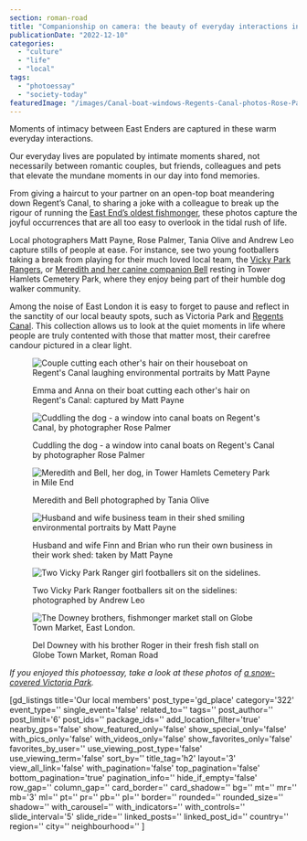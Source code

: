 ```yaml
---
section: roman-road
title: "Companionship on camera: the beauty of everyday interactions in the East End [photoessay]"
publicationDate: "2022-12-10"
categories: 
  - "culture"
  - "life"
  - "local"
tags: 
  - "photoessay"
  - "society-today"
featuredImage: "/images/Canal-boat-windows-Regents-Canal-photos-Rose-Palmer-10.jpg"
---
```


Moments of intimacy between East Enders are captured in these warm everyday interactions.

Our everyday lives are populated by intimate moments shared, not necessarily between romantic couples, but friends, colleagues and pets that elevate the mundane moments in our day into fond memories.

From giving a haircut to your partner on an open-top boat meandering down Regent’s Canal, to sharing a joke with a colleague to break up the rigour of running the [East End’s oldest fishmonger](https://romanroadlondon.com/downey-brother-fishmonger-globe-town-market-roman-road/), these photos capture the joyful occurrences that are all too easy to overlook in the tidal rush of life.

Local photographers Matt Payne, Rose Palmer, Tania Olive and Andrew Leo capture stills of people at ease. For instance, see two young footballers taking a break from playing for their much loved local team, the [Vicky Park Rangers](https://romanroadlondon.com/vicky-park-rangers-fc-female-football/), or [Meredith and her canine companion Bell](https://romanroadlondon.com/dogs-owners-tower-hamlets-cemetery-park-photos-tania-olive/) resting in Tower Hamlets Cemetery Park, where they enjoy being part of their humble dog walker community.

Among the noise of East London it is easy to forget to pause and reflect in the sanctity of our local beauty spots, such as Victoria Park and [Regents Canal](https://romanroadlondon.com/boat-life-regents-canal-photoessay/). This collection allows us to look at the quiet moments in life where people are truly contented with those that matter most, their carefree candour pictured in a clear light.

<figure>

![Couple cutting each other's hair on their houseboat on Regent's Canal laughing environmental portraits by Matt Payne](/images/Matt-Payne-environmental-portraits-8-1024x683.jpg)

<figcaption>

Emma and Anna on their boat cutting each other's hair on Regent's Canal: captured by Matt Payne

</figcaption>

</figure>

<figure>

![Cuddling the dog - a window into canal boats on Regent's Canal, by photographer Rose Palmer](/images/Canal-boat-windows-Regents-Canal-photos-Rose-Palmer-10-1024x683.jpg)

<figcaption>

Cuddling the dog - a window into canal boats on Regent's Canal by photographer Rose Palmer

</figcaption>

</figure>

<figure>

![Meredith and Bell, her dog, in Tower Hamlets Cemetery Park in Mile End](/images/Meredith-and-Bell-1024x683.jpg)

<figcaption>

Meredith and Bell photographed by Tania Olive

</figcaption>

</figure>

<figure>

![Husband and wife business team in their shed smiling environmental portraits by Matt Payne](/images/Matt-Payne-environmental-portraits-7-1024x641.jpg)

<figcaption>

Husband and wife Finn and Brian who run their own business in their work shed: taken by Matt Payne

</figcaption>

</figure>

<figure>

![Two Vicky Park Ranger girl footballers sit on the sidelines.](/images/Vicky-Park-Rangers-FC-womens-football-©Andrew-Leo-31-1024x683.jpg)

<figcaption>

Two Vicky Park Ranger footballers sit on the sidelines: photographed by Andrew Leo

</figcaption>

</figure>

<figure>

![The Downey brothers, fishmonger market stall on Globe Town Market, East London.](/images/Del-Downey-fishmonger-globe-town-market-roman-road-16-1024x683.jpg)

<figcaption>

Del Downey with his brother Roger in their fresh fish stall on Globe Town Market, Roman Road

</figcaption>

</figure>

_If you enjoyed this photoessay, take a look at_ _these photos of [a snow-covered Victoria Park](https://romanroadlondon.com/victoria-park-snow-photos/)._

\[gd\_listings title='Our local members' post\_type='gd\_place' category='322' event\_type='' single\_event='false' related\_to='' tags='' post\_author='' post\_limit='6' post\_ids='' package\_ids='' add\_location\_filter='true' nearby\_gps='false' show\_featured\_only='false' show\_special\_only='false' with\_pics\_only='false' with\_videos\_only='false' show\_favorites\_only='false' favorites\_by\_user='' use\_viewing\_post\_type='false' use\_viewing\_term='false' sort\_by='' title\_tag='h2' layout='3' view\_all\_link='false' with\_pagination='false' top\_pagination='false' bottom\_pagination='true' pagination\_info='' hide\_if\_empty='false' row\_gap='' column\_gap='' card\_border='' card\_shadow='' bg='' mt='' mr='' mb='3' ml='' pt='' pr='' pb='' pl='' border='' rounded='' rounded\_size='' shadow='' with\_carousel='' with\_indicators='' with\_controls='' slide\_interval='5' slide\_ride='' linked\_posts='' linked\_post\_id='' country='' region='' city='' neighbourhood='' \]
